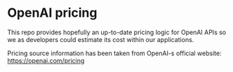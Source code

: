 # OpenAI pricing

This repo provides hopefully an up-to-date pricing logic for OpenAI APIs so we as developers could estimate its cost within our applications.

Pricing source information has been taken from OpenAI-s official website: https://openai.com/pricing
